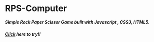 # RPS-Computer

<h5>Simple Rock Paper Scissor Game bulit with Javascript , CSS3, HTML5.</h5>

<h5><a href = " https://ferewtucho.github.io/RPS-Computer/" target = "_blank">Click</a> here to try!!</h5>
